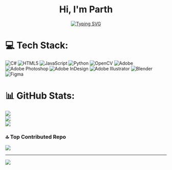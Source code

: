 <h1 align="center">Hi, I'm Parth</h1>
<p align="center">
  <a href="https://git.io/typing-svg">
    <img
      src="https://readme-typing-svg.demolab.com?font=Fira+Code&pause=1000&width=435&lines=Designer+%2F+Developer"
      alt="Typing SVG"
    />
  </a>
</p>

# 💻 Tech Stack:
![C#](https://img.shields.io/badge/c%23-%23239120.svg?style=flat&logo=csharp&logoColor=white)
![HTML5](https://img.shields.io/badge/html5-%23E34F26.svg?style=flat&logo=html5&logoColor=white)
![JavaScript](https://img.shields.io/badge/javascript-%23323330.svg?style=flat&logo=javascript&logoColor=%23F7DF1E)
![Python](https://img.shields.io/badge/python-3670A0?style=flat&logo=python&logoColor=ffdd54)
![OpenCV](https://img.shields.io/badge/opencv-%23white.svg?style=flat&logo=opencv&logoColor=white)
![Adobe](https://img.shields.io/badge/adobe-%23FF0000.svg?style=flat&logo=adobe&logoColor=white)
![Adobe Photoshop](https://img.shields.io/badge/adobe%20photoshop-%2331A8FF.svg?style=flat&logo=adobe%20photoshop&logoColor=white)
![Adobe InDesign](https://img.shields.io/badge/Adobe%20InDesign-49021F?style=flat&logo=adobeindesign&logoColor=FF3366)
![Adobe Illustrator](https://img.shields.io/badge/adobe%20illustrator-%23FF9A00.svg?style=flat&logo=adobe%20illustrator&logoColor=white)
![Blender](https://img.shields.io/badge/blender-%23F5792A.svg?style=flat&logo=blender&logoColor=white)
![Figma](https://img.shields.io/badge/figma-%23F24E1E.svg?style=flat&logo=figma&logoColor=white)

# 📊 GitHub Stats:
![](https://github-readme-stats.vercel.app/api?username=Parth&theme=discord_old_blurple&hide_border=false&include_all_commits=false&count_private=false)<br />
![](https://github-readme-streak-stats.herokuapp.com/?user=Parth&theme=discord_old_blurple&hide_border=false)<br />
![](https://github-readme-stats.vercel.app/api/top-langs/?username=Parth&theme=discord_old_blurple&hide_border=false&include_all_commits=false&count_private=false&layout=compact)

### 🔝 Top Contributed Repo
![](https://github-contributor-stats.vercel.app/api?username=Parth&limit=5&theme=onedark&combine_all_yearly_contributions=true)

---
[![](https://visitcount.itsvg.in/api?id=Parth&icon=0&color=6)](https://visitcount.itsvg.in)
